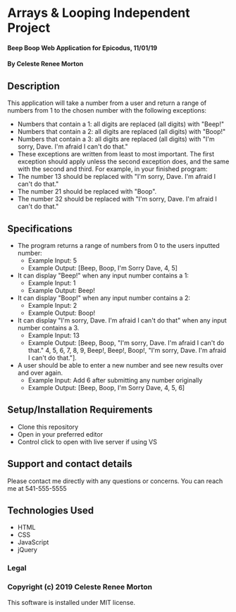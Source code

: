 # Arrays & Looping Independent Project
#### Beep Boop Web Application for Epicodus, 11/01/19
#### By Celeste Renee Morton
## Description
This application will take a number from a user and return a range of numbers from 1 to the chosen number with the following exceptions:
* Numbers that contain a 1: all digits are replaced (all digits) with "Beep!"
* Numbers that contain a 2: all digits are replaced (all digits) with "Boop!"
* Numbers that contain a 3: all digits are replaced (all digits) with "I'm sorry, Dave. I'm afraid I can't do that."
* These exceptions are written from least to most important. The first exception should apply unless the second exception does, and the same with the second and third. For example, in your finished program:
* The number 13 should be replaced with "I'm sorry, Dave. I'm afraid I can't do that."
* The number 21 should be replaced with "Boop".
* The number 32 should be replaced with "I'm sorry, Dave. I'm afraid I can't do that."
## Specifications
* The program returns a range of numbers from 0 to the users inputted number:
  * Example Input: 5
  * Example Output: [Beep, Boop, I'm Sorry Dave, 4, 5]
* It can display "Beep!" when any input number contains a 1:
  * Example Input: 1
  * Example Output: Beep!
* It can display "Boop!" when any input number contains a 2:
  * Example Input: 2
  * Example Output: Boop!
* It can display "I'm sorry, Dave. I'm afraid I can't do that" when any input number contains a 3.
  * Example Input: 13
  * Example Output: [Beep, Boop, "I'm sorry, Dave. I'm afraid I can't do that." 4, 5, 6, 7, 8, 9, Beep!, Beep!, Boop!, "I'm sorry, Dave. I'm afraid I can't do that."].
* A user should be able to enter a new number and see new results over and over again.
  * Example Input: Add 6 after submitting any number originally
  * Example Output: [Beep, Boop, I'm Sorry Dave, 4, 5, 6]
## Setup/Installation Requirements
* Clone this repository
* Open in your preferred editor
* Control click to open with live server if using VS
## Support and contact details
Please contact me directly with any questions or concerns. You can reach me at 541-555-5555
## Technologies Used
* HTML
* CSS
* JavaScript
* jQuery
### Legal
### Copyright (c) 2019 Celeste Renee Morton
This software is installed under MIT license.